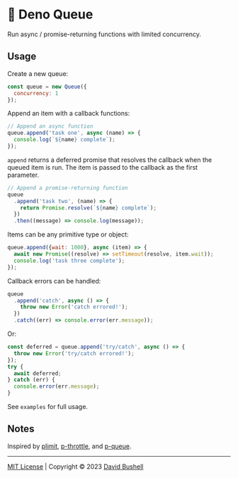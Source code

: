 # 🦥 Deno Queue

Run async / promise-returning functions with limited concurrency.

## Usage

Create a new queue:

```javascript
const queue = new Queue({
  concurrency: 1
});

```

Append an item  with a callback functions:

```javascript
// Append an async function
queue.append('task one', async (name) => {
  console.log(`${name} complete`);
});
```

`append` returns a deferred promise that resolves the callback when the queued item is run. The item is passed to the callback as the first parameter.

```javascript
// Append a promise-returning function
queue
  .append('task two', (name) => {
    return Promise.resolve(`${name} complete`);
  })
  .then((message) => console.log(message));
```

Items can be any primitive type or object:

```javascript
queue.append({wait: 1000}, async (item) => {
  await new Promise((resolve) => setTimeout(resolve, item.wait));
  console.log('task three complete');
});
```

Callback errors can be handled:

```javascript
queue
  .append('catch', async () => {
    throw new Error('catch errored!');
  })
  .catch((err) => console.error(err.message));
```

Or:

```javascript
const deferred = queue.append('try/catch', async () => {
  throw new Error('try/catch errored!');
});
try {
  await deferred;
} catch (err) {
  console.error(err.message);
}

```

See `examples` for full usage.

## Notes

Inspired by [plimit](https://github.com/sindresorhus/p-limit), [p-throttle](https://github.com/sindresorhus/p-throttle), and [p-queue](https://github.com/sindresorhus/p-queue).

* * *

[MIT License](/LICENSE) | Copyright © 2023 [David Bushell](https://dbushell.com)
